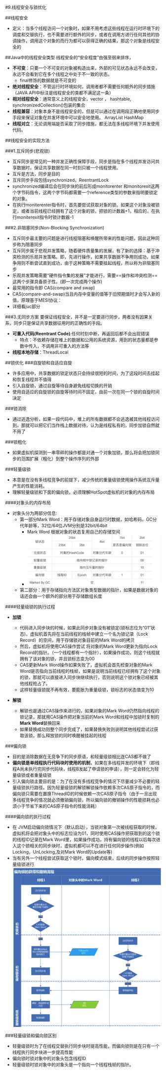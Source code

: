 #9.线程安全与锁优化


##线程安全
* 定义：当多个线程访问一个对象时，如果不用考虑这些线程在运行时环境下的调度和交替执行，也不需要进行额外的同步，或者在调用方进行任何其他的协调操作，调用这个对象的而行为都可以获得正确的结果，那这个对象是线程安全的


##Java中的线程安全类型
线程安全的“安全程度”由强至弱来排序，
* **不可变**：只要一个不可变的对象被构造出来，外部的可见状态永远不会改变，永远不会看到它在多个线程之中处于不一致的状态。
  * final修饰的数据就是不可变的
* **绝对线程安全**：不管运行时环境如何，调用者都不需要任何额外的同步措施（JAVA API中标注是线程安全的类都不满足这一条）
* **相对线程安全**：通常意义上的线程安全，vector ， hashtable, synchronizedCollection()包装的集合
* **线程兼容**：对象本身不是线程安全的，但是可以通过在调用段正确地使用同步手段来保证对象在并发环境中可以安全地使用。  ArrayList   HashMap
* **线程对立**：无论调用端是否采取了同步措施，都无法在多线程环境下并发使用代码。


##线程安全的实现方法

###1.互斥同步(悲观锁)
* 互斥同步是常见的一种并发正确性保障手段，同步是指在多个线程并发访问共享数据时，保证共享数据在同一时刻只被一个线程使用。
* 互斥是方法，同步是目的
* 互斥同步手段包括synchronized，ReentrantLock
* synchronized编译后会在同步块的前后形成monitorenter 和monitorexit这两个字节码指令，这两个字节码都需要一个reference类型的参数来指明要锁定的对象。
* 在执行moniterenter指令时，首先要尝试获取对象的锁。如果这个对象没被锁定，或者当前线程已经拥有了这个对象的锁，把锁的计数器+1，相应的，在执行moniterexit指令时锁计数器-1


###2.非阻塞同步(Non-Blocking Synchronization)
* 互斥同步最主要的问题是进行线程阻塞和唤醒所带来的性能问题，因此这种同步称为阻塞同步
* 互斥同步属于悲观并发策略，随着硬件质量集的发展，有了新的选择：基于冲突检测的乐观并发策略。即，先进行操作，如果共享数据不争用则成功，如果争用则不断尝试直到成功，由于这种策略不需要挂起线程，所以称为非阻塞同步
* 乐观并发策略需要“硬件指令集的发展”才能进行，需要==操作和冲突检测==这两个步骤具备原子性。(即一次完成两个操作)
* 最常用的指令即  CAS(compare and swap)
* CAS(compare-and-swap)当且内存中变量的值等于旧预期值时才会写入新的值，原理基于MESI协议：
* 详细看juc部分


###3.无同步方案
要保证线程安全，并不是一定要进行同步，两者没有因果关系，同步只是保证共享数据征用时的正确性的手段。

* **可重入代码(Reentrant Code)**:任何时刻中断，再返回后都不会出现错误
  * 特点：不依赖存储在堆上的数据和公用的系统资源，用到的状态量都是参数中传入，不调用非可重入的方法等
* **线程本地存储**：ThreadLocal


##锁优化
###自旋锁和自适应自旋
* 许多应用中，共享数据的锁定状态只会持续很短的时间，为了这段时间去挂起和恢复线程并不值得
* 引入自旋锁，通过自旋等待自身避免线程切换的开销
* 使用自适应的自旋锁的自旋等待时间不固定，由前一次在同一个锁的自旋时间决定


###锁消除
* 通过逃逸分析，如果一段代码中，堆上的所有数据都不会逃逸被其他线程访问到，那就可以把它们当作栈上数据对待，认为是线程私有的，同步加锁自然就不用了


###锁粗化
* 如果虚拟机探测到一串零碎的操作都是对通一个对象加锁，那么将会把加锁同步的范围扩展（粗化）到整个操作序列的外部
  

###轻量级锁
* 本意是在没有多线程竞争的前提下，减少传统的重量级锁使用操作系统互斥量产生的性能消耗。
* 理解轻量级锁和下面的偏向锁，必须理解HotSpot虚拟机的对象的内存布局


####对象头的内存布局
* 对象头分为两部分信息:
  * 第一部分Mark Word：用于存储对象自身运行时数据，如哈希码，GC分代年龄等，32位/64位JVM分别是32bit/64bit
    * Mark Word 根据对象的状态复用自己的存储空间
    * ![图 23](../../images/e3e56811bc13944286cad0b2d076cdc2990e1f03de6d8f7a68d9ab30f2920572.png)  
  * 第二部分：用于存储指向方法区对象类型数据的指针，如果是数据对象的话还会由一个额外的部分用于存储数组长度


####轻量级锁的执行过程
* **加锁**
  * 代码进入同步块的时候，如果此同步对象没有被锁定(锁标志位为“01”状态)，虚拟机首先将在当前线程的栈帧中建立一个名为锁记录（Lock Record）的空间，用于存储锁对象目前的Mark Word的拷贝
  * 然后，虚拟机将使用CAS操作尝试 将对象的Mark Word更新为指向Lock Record的指针。（一个线程都有一个指针），如果操作成功，则这个线程就拥有了该对象的锁，并且锁标志变为00
  * CAS更新Mark Word操作如果失败了，虚拟机会首先检查对象的Mark Word是否指向当前线程的栈帧，如果是说明当前线程已经拥有了这个对象的锁，那就可以直接进入同步块继续执行，否则说明这个锁对象已经被其他线程抢占了。
  * 这样轻量级锁就不再有效，要膨胀为重量级锁，锁标志的状态值变为10

* **解锁**
  * 解锁也是通过CAS操作来进行的，如果对象的Mark Word仍然指向线程的锁记录，那就用CAS操作把对象当前的Mark Word和线程中加锁时复制的**Mark Word**替换回来
  * 如果替换成功则整个同步完成了，如果替换失败则说明其他线程尝试过获取该锁，那么释放锁的同时唤醒被挂起的线程


###偏向锁
* 目的是消除数据在无竞争下的同步原语，和轻量级锁相比连CAS都不做了
* **偏向锁是单线程执行代码块时使用的机制**，如果在多线程并发的环境下（即线程A尚未执行完同步代码块，线程B发起了申请锁的申请），则一定会转化为轻量级锁或者重量级锁
* 引入偏向锁主要目的是：为了在没有多线程竞争的情况下尽量减少不必要的轻量级锁执行路径。因为轻量级锁的解锁解锁操作依赖多次CAS原子指令的，而偏向锁只需要在置换ThreadID的时候依赖一次CAS原子指令（由于一旦出现多线程竞争的情况就必须撤销偏向锁，所以偏向锁的撤销操作的性能损耗也必须小于节省下来的CAS原子指令的性能消耗）


####偏向锁的执行过程
* 在 JVM启动偏向锁情况下（默认启动），当锁对象第一次被线程获取的时候，虚拟机将会把对象头中的标志位设为01，同时使用CAS操作把获取到的这个锁的线程ID记录在Mark Word里，如果操作成功，持有偏向锁的线程以后每次进入这个锁相关的同步块时，虚拟机都可以不在进行任何同步操作(例如Locking，UnLocking,及对Mark Word的Update等)
* 当有另外一个线程尝试获取这个锁时，偏向模式结束，后续的同步操作按照轻量级锁进行
![图 24](../../images/c97caeef9379809df15e09a364164a2bd4daf5064a8048baf75e4b211be1bc44.png)  



###轻量级锁和偏向锁区别
* 轻量级锁时为了在线程交替执行同步块时提高性能，而偏向锁则是在只有一个线程执行同步块进一步提高性能
* 偏向锁时锁对象中的对象头包含线程ID
* 轻量级锁时锁对象中的对象头是一个指向一个线程栈帧的指针。
